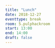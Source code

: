 ```yaml
---
title: "Lunch"
date: 2018-12-27
eventtype: break
room: 5.pulphackroom
start: 13:00
end: 14:00
draft: false
---
```

